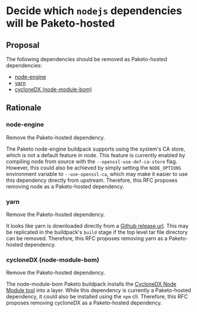 # Decide which `nodejs` dependencies will be Paketo-hosted

## Proposal

The following dependencies should be removed as Paketo-hosted dependencies:
* [node-engine](https://github.com/paketo-buildpacks/node-engine/blob/main/buildpack.toml)
* [yarn](https://github.com/paketo-buildpacks/yarn/blob/main/buildpack.toml)
* [cycloneDX (node-module-bom)](https://github.com/paketo-buildpacks/node-module-bom/blob/main/buildpack.toml)

## Rationale

### node-engine

Remove the Paketo-hosted dependency.

The Paketo node-engine buildpack supports using the system's CA store, which is not a default feature in node.
This feature is currently enabled by compiling node from source with the `--openssl-use-def-ca-store` flag.
However, this could also be achieved by simply setting the `NODE_OPTIONS` environment variable to `--use-openssl-ca`, which
may make it easier to use this dependency directly from upstream.
Therefore, this RFC proposes removing node as a Paketo-hosted dependency.

### yarn

Remove the Paketo-hosted dependency.

It looks like yarn is downloaded directly from a [Github release url](https://github.com/paketo-buildpacks/dep-server/blob/7098d1969b374b03da1d7cd4b5ca53596609a646/pkg/dependency/yarn.go#L109).
This may be replicated in the buildpack's `build` stage if the top level tar file directory can be removed.  Therefore, this RFC proposes removing yarn as a Paketo-hosted dependency.

### cycloneDX (node-module-bom)

Remove the Paketo-hosted dependency.

The node-module-bom Paketo buildpack installs the [CycloneDX Node Module
tool](https://github.com/CycloneDX/cyclonedx-node-module) into a layer. While this dependency is currently a Paketo-hosted
dependency, it could also be installed using the `npm` cli.
Therefore, this RFC proposes removing cycloneDX as a Paketo-hosted dependency.
